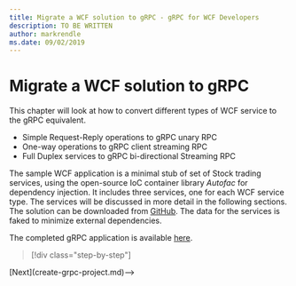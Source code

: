 ```yaml
---
title: Migrate a WCF solution to gRPC - gRPC for WCF Developers
description: TO BE WRITTEN
author: markrendle
ms.date: 09/02/2019
---
```


# Migrate a WCF solution to gRPC

This chapter will look at how to convert different types of WCF service to the gRPC equivalent.

- Simple Request-Reply operations to gRPC unary RPC
- One-way operations to gRPC client streaming RPC
- Full Duplex services to gRPC bi-directional Streaming RPC

The sample WCF application is a minimal stub of set of Stock trading services, using the open-source IoC container library *Autofac* for dependency injection. It includes three services, one for each WCF service type. The services will be discussed in more detail in the following sections. The solution can be downloaded from [GitHub](https://github.com/somewhere/TraderSysWCF). The data for the services is faked to minimize external dependencies.

The completed gRPC application is available [here](https://github.com/somewhere/TraderSysGRPC).

>[!div class="step-by-step"]
<!-->[Next](create-grpc-project.md)-->
